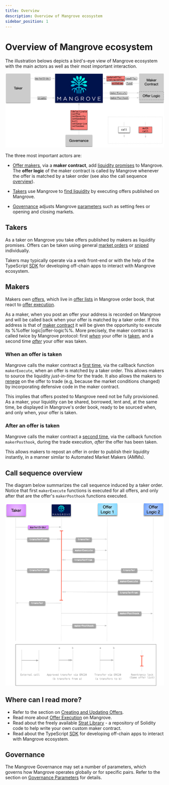 ```yaml
---
title: Overview
description: Overview of Mangrove ecosystem
sidebar_position: 1
---
```


# Overview of Mangrove ecosystem

The illustration belows depicts a bird's-eye view of Mangrove ecosystem with the main actors as well as their most important interaction.

![A bird's-eye view of Mangrove ecosystem.](../../../static/img/assets/contactMap.png)

The three most important actors are:

* [Offer makers](#makers), via a **maker contract**, add [liquidity promises](../background/offer-maker.md) to Mangrove. The **offer logic** of the maker contract is called by Mangrove whenever the offer is matched by a taker order (see also the call sequence [overview](#call-sequence-overview)).
    
* [Takers](#takers) use Mangrove to [find liquidity](../background/offer-taker.md) by executing offers published on Mangrove.

* [Governance](#governance) adjusts Mangrove [parameters](./governance-parameters/README.md) such as setting fees or opening and closing markets.

## Takers

As a taker on Mangrove you take offers published by makers as liquidity promises. Offers can be taken using general [market orders](taking-and-making-offers/taker-order/README.md#market-order) or [sniped](taking-and-making-offers/taker-order/README.md#offer-sniping) individually.

Takers may typically operate via a web front-end or with the help of the TypeScript [SDK](../../SDK/README.md) for developing off-chain apps to interact with Mangrove ecosystem.

## Makers

Makers own [offers](taking-and-making-offers/reactive-offer/README.md), which live in [offer lists](taking-and-making-offers/offer-list.md) in Mangrove order book, that react to [offer execution](taking-and-making-offers/reactive-offer/executing-offers.md).

As a maker, when you post an offer your address is recorded on Mangrove and will be called back when your offer is matched by a taker order. If this address is that of [maker contract](taking-and-making-offers/reactive-offer/maker-contract.md) it will be given the opportunity to execute its %%offer logic|offer-logic%%. More precisely, the maker contract is called twice by Mangrove protocol: first [*when*](taking-and-making-offers/reactive-offer/maker-contract.md#trade-execution) your offer is [taken](taking-and-making-offers/taker-order/README.md), and a second time [*after*](taking-and-making-offers/reactive-offer/maker-contract.md#trade-posthook) your offer was taken.

### When an offer is taken

Mangrove calls the maker contract a [first time](taking-and-making-offers/reactive-offer/maker-contract.md#trade-execution), via the callback function `makerExecute`, when an offer is matched by a taker order. This allows makers to source the liquidity *just-in-time* for the trade. It also allows the makers to [renege](../background/taker-compensation.md) on the offer to trade (e.g, because the market conditions changed) by incorporating defensive code in the maker contract.

This implies that offers posted to Mangrove need not be fully provisioned. As a maker, your liquidity can be shared, borrowed, lent and, at the same time, be displayed in Mangrove's order book, ready to be sourced when, and only when, your offer is taken.

### After an offer is taken

Mangrove calls the maker contract a [second time](taking-and-making-offers/reactive-offer/maker-contract.md#offer-post-hook), via the callback function `makerPosthook`,  during the trade execution, *after* the offer has been taken.

This allows makers to repost an offer in order to publish their liquidity instantly, in a manner similar to Automated Market Makers (AMMs). 

## Call sequence overview

The diagram below summarizes the call sequence induced by a taker order. Notice that first `makerExecute` functions is executed for all offers, and only after that are the offer's `makerPosthook` functions executed.

![Mangrove call sequence induced by a taker order](../../../static/img/assets/execution.png)

## Where can I read more?

* Refer to the section on [Creating and Updating Offers](taking-and-making-offers/reactive-offer/README.md).
* Read more about [Offer Execution](taking-and-making-offers/reactive-offer/executing-offers.md) on Mangrove.
* Read about the freely available [Strat Library](../../strat-lib/README.md) - a repository of Solidity code to help write your own custom maker contract.
* Read about the TypeScript [SDK](../../SDK/README.md) for developing off-chain apps to interact with Mangrove ecosystem.

## Governance

The Mangrove Governance may set a number of parameters, which governs how Mangrove operates globally or for specific pairs. Refer to the section on [Governance Parameters](./governance-parameters/README.md) for details.


